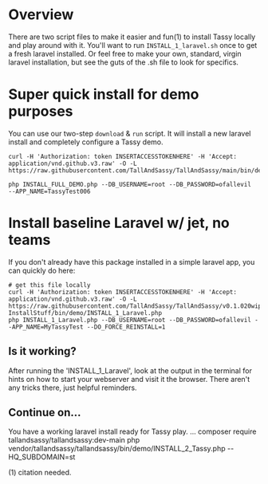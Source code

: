 # Overview 
There are two script files to make it easier and fun(1) to install Tassy locally 
and play around with it. You'll want to run `INSTALL_1_laravel.sh` once to get a fresh 
laravel installed. Or feel free to make your own, standard, virgin laravel installation, but see
the guts of the .sh file to look for specifics.

# Super quick install for demo purposes
You can use our two-step `download` & `run` script. It will install a new laravel install and completely configure a Tassy demo.

    curl -H 'Authorization: token INSERTACCESSTOKENHERE' -H 'Accept: application/vnd.github.v3.raw' -O -L https://raw.githubusercontent.com/TallAndSassy/TallAndSassy/main/bin/demo/INSTALL_FULL_DEMO.php
    
    php INSTALL_FULL_DEMO.php --DB_USERNAME=root --DB_PASSWORD=ofallevil  --APP_NAME=TassyTest006



# Install baseline Laravel w/ jet, no teams 
If you don't already have this package installed in a simple laravel app, you can quickly do here:

    # get this file locally
    curl -H 'Authorization: token INSERTACCESSTOKENHERE' -H 'Accept: application/vnd.github.v3.raw' -O -L  https://raw.githubusercontent.com/TallAndSassy/TallAndSassy/v0.1.020wip-InstallStuff/bin/demo/INSTALL_1_Laravel.php
    php INSTALL_1_Laravel.php --DB_USERNAME=root --DB_PASSWORD=ofallevil --APP_NAME=MyTassyTest --DO_FORCE_REINSTALL=1



## Is it working?
    
After running the 'INSTALL_1_Laravel', look at the output in the terminal for hints
on how to start your webserver and visit it the browser.  There aren't any tricks there, just
helpful reminders.

## Continue on...
You have a working laravel install ready for Tassy play.  ...
    composer require tallandsassy/tallandsassy:dev-main
    php vendor/tallandsassy/tallandsassy/bin/demo/INSTALL_2_Tassy.php --HQ_SUBDOMAIN=st

(1) citation needed.